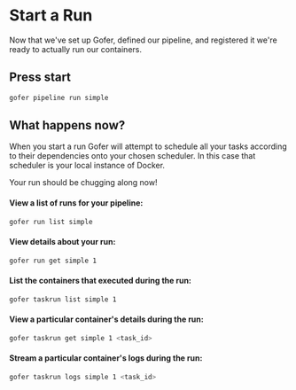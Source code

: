 # Start a Run

Now that we've set up Gofer, defined our pipeline, and registered it we're ready to actually run our containers.

## Press start

```bash
gofer pipeline run simple
```

## What happens now?

When you start a run Gofer will attempt to schedule all your tasks according to their dependencies onto your chosen scheduler. In this case that scheduler is your local instance of Docker.

Your run should be chugging along now!

#### View a list of runs for your pipeline:

```bash
gofer run list simple
```

#### View details about your run:

```bash
gofer run get simple 1
```

#### List the containers that executed during the run:

```bash
gofer taskrun list simple 1
```

#### View a particular container's details during the run:

```bash
gofer taskrun get simple 1 <task_id>
```

#### Stream a particular container's logs during the run:

```bash
gofer taskrun logs simple 1 <task_id>
```
